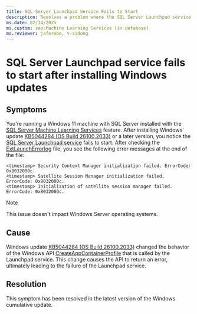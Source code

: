 ```yaml
---
title: SQL Server Launchpad Service Fails to Start
description: Resolves a problem where the SQL Server Launchpad service fails to start after installing Windows update KB5044284 (OS Build 26100.2033) or a later version.
ms.date: 02/14/2025
ms.custom: sap:Machine Learning Services (in database)
ms.reviewer: jaferebe, v-sidong
---
```

# SQL Server Launchpad service fails to start after installing Windows updates

## Symptoms

You're running a Windows 11 machine with SQL Server installed with the [SQL Server Machine Learning Services](/sql/machine-learning/install/sql-machine-learning-services-windows-install) feature. After installing Windows update [KB5044284 (OS Build 26100.2033)](https://support.microsoft.com/topic/october-8-2024-kb5044284-os-build-26100-2033-6baf4a06-9763-4d9b-ba8a-f25ba6ed477b) or a later version, you notice the [SQL Server Launchpad service](/sql/machine-learning/concepts/extensibility-framework#launchpad) fails to start. After checking the [ExtLaunchErrorlog](/sql/machine-learning/troubleshooting/data-collection-ml-troubleshooting-process#system-events) file, you see the following error messages at the end of the file:

```output
<timestamp>	Security Context Manager initialization failed. ErrorCode: 0x8032000c.
<timestamp>	Satellite Session Manager initialization failed. ErrorCode: 0x8032000c.
<timestamp>	Initialization of satellite session manager failed. ErrorCode: 0x8032000c.
``` 

> [!NOTE]
> This issue doesn't impact Windows Server operating systems.

## Cause

Windows update [KB5044284 (OS Build 26100.2033)](https://support.microsoft.com/topic/october-8-2024-kb5044284-os-build-26100-2033-6baf4a06-9763-4d9b-ba8a-f25ba6ed477b) changed the behavior of the Windows API [CreateAppContainerProfile](/windows/win32/api/userenv/nf-userenv-createappcontainerprofile) that is called by the Launchpad service. This change causes the API to return an error, ultimately leading to the failure of the Launchpad service.

## Resolution

This symptom has been resolved in the latest version of the Windows cumulative update.
